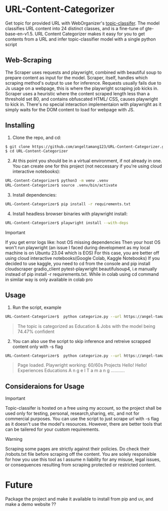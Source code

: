 # URL-Content-Categorizer

Get topic for provided URL with WebOrganizer's [topic-classifer](https://huggingface.co/WebOrganizer/TopicClassifier-NoURL). The model classifies URL content into 24 distinct classes, and is a fine-tune of gte-base-en-v1.5. URL Content Categorizer makes it easy for you to get contents from a URL and infer topic-classifier model with a single python script

## Web-Scraping

The Scraper uses requests and playwright, combined with beautiful soup to prepare content as input for the model. Scraper, itself, handles which scraping method's output to use for inference. Requests usually fails due to Js usage on a webpage, this is where the playwright scraping job kicks in. Scraper uses a heuristic where the content scraped length less than a threshold set 80, and contains obfuscated HTML/ CSS, causes playwright to kick in. There's no special interaction implementaion with playwright as it simply waits for the DOM content to load for webpage with JS.

## Installing

1. Clone the repo, and cd:

```bash
$ git clone https://github.com/angeltamang123/URL-Content-Categorizer.git
$ cd URL-Content-Categorizer
```

2. At this point you should be in a virtual environment, if not already in one. You can create one for this project (not neccessary if you're using cloud interactive notebooks):

```bash
URL-Content-Categorizer$ python3 -m venv .venv
URL-Content-Categorizer$ source .venv/bin/activate
```

3. Install dependencies:

```bash
URL-Content-Categorizer$ pip install -r requirements.txt
```

4. Install headless browser binaries with playwright install:

```bash
URL-Content-Categorizer$ playwright install --with-deps
```

> [!Important]
> If you get error logs like: host OS missing dependencies
> Then your host OS won't run playwright (an issue I faced during development as my local machine is on Ubuntu 23.04 which is EOS)
> For this case, you are better off using cloud interactive notebooks(Google Colab, Kaggle Notebooks)
> If you decided to use kaggle, you need to cd from the console and pip install cloudscraper gradio_client pytest-playwright beautifulsoup4, i.e manually instead of pip install -r requirements.txt.
> While in colab using cd command in similar way is only available in colab pro

## Usage

1. Run the script, example

```bash
URL-Content-Categorizer$  python categorize.py --url https://angel-tamang.vercel.app
```

> The topic is categorized as Education & Jobs with the model being 74.47% confident

2. You can also use the script to skip inference and retreive scrapped content only with -s flag

```bash
URL-Content-Categorizer$  python categorize.py --url https://angel-tamang.vercel.app -s
```

> Page loaded.
> Playwright working: 60/60s Projects
> Hello!
> Hello!
> Experiences Educations
> A n g e l T a m a n g ...........

## Consideraions for Usage

> [!Important]
> Topic-classifer is hosted on a free using my account, so the project shall be used only for testing, personal, research,sharing, etc, and not for commercial purposes.
> You can use the script to just scrape url with -s flag as it doesn't use the model's resources. However, there are better tools that can be tailered for your custom requirements.

> [!Warning]
> Scraping some pages are strictly against their policies. Do check their /robots.txt file before scraping off the content. You are solely responsible for how you use this tool as I assume n liability for any misuse, legal issues, or consequences resulting from scraping protected or restricted content.

# Future

Package the project and make it available to install from pip and uv, and make a demo website ??
